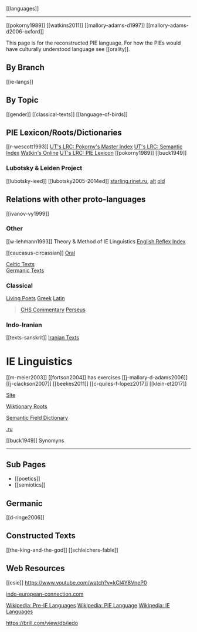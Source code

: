 [[languages]]

---

[[pokorny1989]]
[[watkins2011]]
[[mallory-adams-d1997]]
[[mallory-adams-d2006-oxford]]

This page is for the reconstructed PIE language. For how the PIEs would have culturally understood language see [[orality]].

## By Branch
[[ie-langs]]

## By Topic
[[gender]]
[[classical-texts]]
[[language-of-birds]]

## PIE Lexicon/Roots/Dictionaries
[[r-wescott1993]]
[UT's LRC: Pokorny's Master Index](https://lrc.la.utexas.edu/lex/master)
[UT's LRC: Semantic Index](https://lrc.la.utexas.edu/lex/semantic)
[Watkin's Online](https://www.ahdictionary.com/word/indoeurop.html)
[UT's LRC: PIE Lexicon](https://lrc.la.utexas.edu/lex)
[[pokorny1989]]
[[buck1949]]

### Lubotsky & Leiden Project
[[lubotsky-ieed]]
[[lubotsky2005-2014ed]] 
[starling.rinet.ru](https://starling.rinet.ru/cgi-bin/query.cgi?basename=%5Cdata%5Cie%5Cpiet&root=config), [alt](https://starlingdb.org/) [old](https://web.archive.org/web/20110709042127/http://www.indo-european.nl/cgi-bin/startq.cgi?flags=endnnnl&root=leiden&basename=%5Cdata%5Cie%5Cpokorny)



## Relations with other proto-languages
[[ivanov-vy1999]]


### Other
[[w-lehmann1993]] Theory & Method of IE Linguistics
[English Reflex Index](https://lrc.la.utexas.edu/lex/languages/E)

[[caucasus-circassian]]
[Oral](orality.md)
 
[Celtic Texts](texts-celtic.md)  
[Germanic Texts](germanic-texts)



### Classical
[Living Poets](https://livingpoets.dur.ac.uk/w/Welcome-to-Living-Poets)
[Greek](greek-texts)
[Latin](latin-texts.md)
> [CHS Commentary](https://ahcip.chs.harvard.edu/)
> [Perseus](http://www.perseus.tufts.edu/hopper/)
### Indo-Iranian 

[[texts-sanskrit]]
[Iranian Texts](texts-iranian.md)


# IE Linguistics
[[m-meier2003]]
[[fortson2004]] has exercises
[[j-mallory-d-adams2006]]
[[j-clackson2007]]
[[beekes2011]]
[[c-quiles-f-lopez2017]]
[[klein-et2017]]

[Site](https://compie.org)

[Wiktionary Roots](https://en.wiktionary.org/wiki/Category:Proto-Indo-European-roots)

[Semantic Field Dictionary](https://lrc.la.utexas.edu/lex/semantic)

[.ru](https://starling.rinet.ru/cgi-bin/query.cgi?basename=%5Cdata%5Cie%5Cpiet&root=config#)

[[buck1949]] Synomyns

---
## Sub Pages
- [[poetics]]
- [[semiotics]]

## Germanic
[[d-ringe2006]]

## Constructed Texts
[[the-king-and-the-god]]
[[schleichers-fable]]



## Web Resources
[[csie]]
https://www.youtube.com/watch?v=kCI4Y8VneP0

[indo-european-connection.com](https://www.indo-european-connection.com/words?page=1)

[Wikipedia: Pre-IE Languages](https://en.wikipedia.org/wiki/Pre-Indo-European)
[Wikipedia: PIE Language](https://en.wikipedia.org/wiki/Proto-Indo-European-language)
[Wikipedia: IE Languages](https://en.wikipedia.org/wiki/Indo-European-languages)


https://brill.com/view/db/iedo